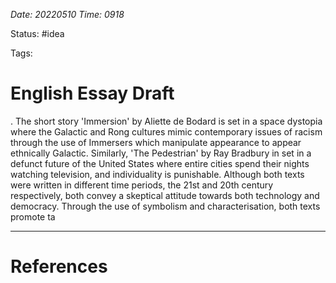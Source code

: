 *Date: 20220510 Time: 0918*

Status: #idea 

Tags:

# English Essay Draft


. The short story 'Immersion' by Aliette de Bodard is set in a space dystopia where the Galactic and Rong cultures mimic contemporary issues of racism through the use of Immersers which manipulate appearance to appear ethnically Galactic. Similarly, 'The Pedestrian' by Ray Bradbury in set in a defunct future of the United States where entire cities spend their nights watching television, and individuality is punishable. Although both texts were written in different time periods, the 21st and 20th century respectively, both convey a skeptical attitude towards both technology and democracy. Through the use of symbolism and characterisation, both texts promote ta






---

# References